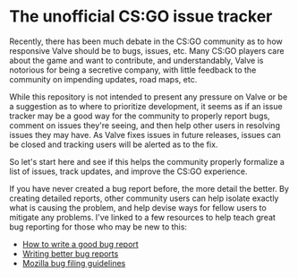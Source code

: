 # The unofficial CS:GO issue tracker

Recently, there has been much debate in the CS:GO community as to how responsive Valve should be to bugs, issues, etc. Many CS:GO players care about the game and want to contribute, and understandably, Valve is notorious for being a secretive company, with little feedback to the community on impending updates, road maps, etc.

While this repository is not intended to present any pressure on Valve or be a suggestion as to where to prioritize development, it seems as if an issue tracker may be a good way for the community to properly report bugs, comment on issues they're seeing, and then help other users in resolving issues they may have. As Valve fixes issues in future releases, issues can be closed and tracking users will be alerted as to the fix.

So let's start here and see if this helps the community properly formalize a list of issues, track updates, and improve the CS:GO experience. 

If you have never created a bug report before, the more detail the better. By creating detailed reports, other community users can help isolate exactly what is causing the problem, and help devise ways for fellow users to mitigate any problems. I've linked to a few resources to help teach great bug reporting for those who may be new to this:

* [How to write a good bug report](http://www.softwaretestinghelp.com/how-to-write-good-bug-report/)
* [Writing better bug reports](http://martiancraft.com/blog/2014/07/good-bug-reports/)
* [Mozilla bug filing guidelines](https://developer.mozilla.org/en-US/docs/Mozilla/QA/Bug_writing_guidelines)
